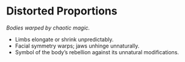 # Distorted Proportions
_Bodies warped by chaotic magic._

- Limbs elongate or shrink unpredictably.  
- Facial symmetry warps; jaws unhinge unnaturally.  
- Symbol of the body’s rebellion against its unnatural modifications.  
